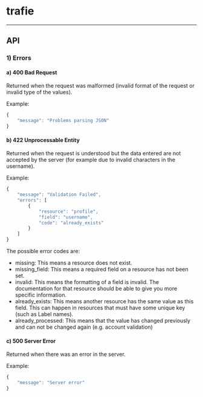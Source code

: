 # trafie
---

## API

### 1) Errors

#### a) 400 Bad Request

Returned when the request was malformed (invalid format of the request or invalid type of the values).

Example:

```javascript
{
    "message": "Problems parsing JSON"
}
```

#### b) 422 Unprocessable Entity

Returned when the request is understood but the data entered are not accepted by the server (for example due to invalid characters in the username).

Example:

```javascript
{
	"message": "Validation Failed",
	"errors": [
		{
			"resource": "profile",
			"field": "username",
			"code": "already_exists"
		}
	]
}
```
The possible error codes are:

* missing: This means a resource does not exist.
* missing_field: This means a required field on a resource has not been set.
* invalid: This means the formatting of a field is invalid. The documentation for that resource should be able to give you more specific information.
* already_exists: This means another resource has the same value as this field. This can happen in resources that must have some unique key (such as Label names).
* already_processed: This means that the value has changed previously and can not be changed again (e.g. account validation)

#### c) 500 Server Error

Returned when there was an error in the server.

Example:

```javascript
{
    "message": "Server error"
}
```